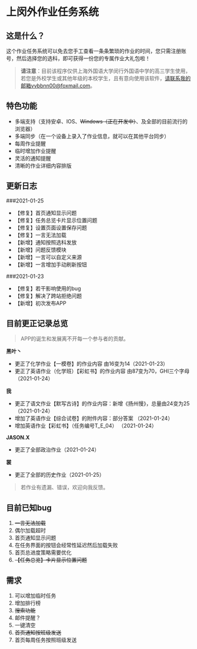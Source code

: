 # 上闵外作业任务系统
## 这是什么？
这个作业任务系统可以免去您手工查看一条条繁琐的作业的时间，您只需注册账号，然后选择您的选科，即可获得一份您的专属作业大礼包啦！

>**请注意**：目前该程序仅供上海外国语大学闵行外国语中学的高三学生使用，若您是外校学生或其他年级的本校学生，且有意向使用该软件，请联系我的邮箱vvbbnn00@foxmail.com。

## 特色功能
- 多端支持（支持安卓、IOS、~~Windows（正在开发中）~~、及全部的目前流行的浏览器）
- 多端同步（在一个设备上录入了作业信息，就可以在其他平台同步）
- 每周作业提醒
- 临时增加作业提醒
- 灵活的通知提醒
- 清晰的作业详细内容排版

## 更新日志
###2021-01-25
- 【修复】首页通知显示问题
- 【修复】任务总览卡片显示位置问题
- 【修复】设置页面设置保存问题
- 【修复】一言无法加载
- 【新增】通知按照选科发放
- 【新增】问题反馈模块
- 【新增】一言可以自定义来源
- 【新增】一言增加手动刷新按钮

###2021-01-23
- 【修复】若干影响使用的bug
- 【修复】解决了跨站拒绝问题
- 【新增】初次发布APP

## 目前更正记录总览

> APP的诞生和发展离不开每一个参与者的贡献。

**黑叶丶**
- 更正了化学作业【一模卷】的作业内容 由16变为14（2021-01-23）
- 更正了英语作业（化学班）【彩虹书】的作业内容 由87变为70，GHI三个字母（2021-01-24）

**我**
- 更正了语文作业【默写古诗】的作业内容：新增《扬州慢》，总量由24变为25 （2021-01-24）
- 增加了英语作业【综合试卷】的附件内容：部分答案 （2021-01-24）
- 增加英语作业【彩虹书】（任务编号T_E_04） （2021-01-24）

**JASON.X**
- 更正了全部政治作业（2021-01-24）

**裳**
- 更正了全部的历史作业（2021-01-25）

>若作业有遗漏、错误，欢迎向我反馈。


## 目前已知bug

1. ~~一言无法加载~~
2. 偶尔加载超时
3. 首页通知显示问题
4. 在任务界面的按钮会经常性延迟然后加载失败
5. 首页总进度策略需要优化
6. ~~【任务总览】卡片显示位置问题~~

## 需求
1. 可以增加临时任务
2. 增加排行榜
3. ~~搜索功能~~
4. 邮件提醒？
5. 一键清空
6. ~~首页通知按班级发送~~
7. 首页每周任务按照班级发送



